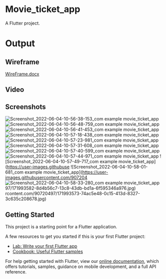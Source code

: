 # Movie_ticket_app

A Flutter project.

# Output

## Wireframe

[WireFrame.docx](https://github.com/manisha1924/Movie_ticket_app/files/8837358/WireFrame.docx)


## Video




## Screenshots

![Screenshot_2022-06-04-10-56-38-153_com example movie_ticket_app](https://user-images.githubusercontent.com/90720497/171993517-8bf349d3-1d1d-4db6-8152-2159d85940b7.jpg)
![Screenshot_2022-06-04-10-56-48-759_com example movie_ticket_app](https://user-images.githubusercontent.com/90720497/171993528-844f9cab-90e9-468c-a925-2698fa227843.jpg)
![Screenshot_2022-06-04-10-56-41-453_com example movie_ticket_app](https://user-images.githubusercontent.com/90720497/171993534-67f9a916-6eee-4084-98d6-55d2c0fd0195.jpg)
![Screenshot_2022-06-04-10-57-18-438_com example movie_ticket_app](https://user-images.githubusercontent.com/90720497/171993544-aa0f75d7-7836-45d4-ae44-6c61befbdec1.jpg)
![Screenshot_2022-06-04-10-57-23-981_com example movie_ticket_app](https://user-images.githubusercontent.com/90720497/171993548-dac5d6a9-38ab-4977-86bb-4f800f64f95d.jpg)
![Screenshot_2022-06-04-10-57-31-608_com example movie_ticket_app](https://user-images.githubusercontent.com/90720497/171993561-a1dd1889-396e-4245-8e17-1a2feeb73f1c.jpg)
![Screenshot_2022-06-04-10-57-40-599_com example movie_ticket_app](https://user-images.githubusercontent.com/90720497/171993565-ad780b49-1885-40fd-8abe-d056bb7c1049.jpg)
![Screenshot_2022-06-04-10-57-44-971_com example movie_ticket_app](https://user-images.githubusercontent.com/90720497/171993568-f6f67810-725e-470b-9ab9-ac63bae520cd.jpg)
![Screenshot_2022-06-04-10-57-49-717_com example movie_ticket_app](https://user-images.githubuse
![Screenshot_2022-06-04-10-58-01-681_com example movie_ticket_app](https://user-images.githubusercontent.com/907204
![Screenshot_2022-06-04-10-58-33-280_com example movie_ticket_app](https://user-images.githubusercontent.com/90720497/171993587-1f1bc28a-f70a-4331-997c-2ee2949d3f91.jpg)
97/171993582-8d4b56c7-13c8-43db-bd1a-6f595346a976.jpg)
rcontent.com/90720497/171993573-74ac5e48-0c15-413d-8327-3c635c208678.jpg)








## Getting Started

This project is a starting point for a Flutter application.

A few resources to get you started if this is your first Flutter project:

- [Lab: Write your first Flutter app](https://flutter.dev/docs/get-started/codelab)
- [Cookbook: Useful Flutter samples](https://flutter.dev/docs/cookbook)

For help getting started with Flutter, view our
[online documentation](https://flutter.dev/docs), which offers tutorials,
samples, guidance on mobile development, and a full API reference.
